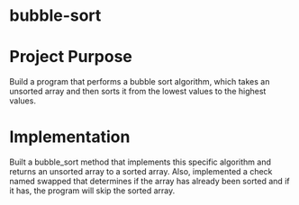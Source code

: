 # bubble-sort
<h1>Project Purpose</h1>
<p>Build a program that performs a bubble sort algorithm, which takes an unsorted array and then sorts it from the lowest values to the highest values.</p>

<h1>Implementation</h1>
<p>Built a bubble_sort method that implements this specific algorithm and returns an unsorted array to a sorted array.  Also, implemented a check named swapped that determines if the array has already been sorted and if it has, the program will skip the sorted array.</p>

